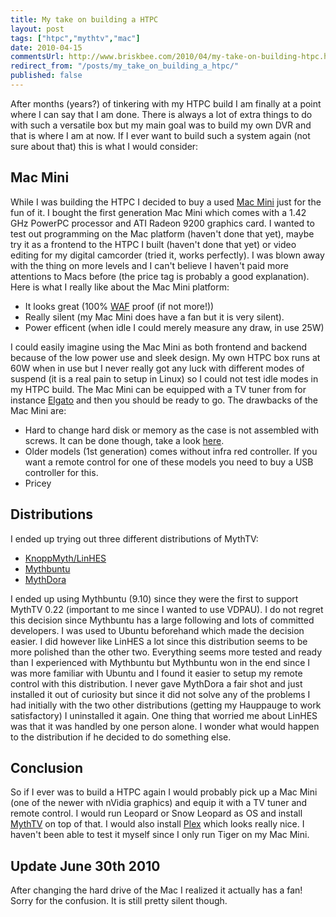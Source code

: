 ```yaml
---
title: My take on building a HTPC
layout: post
tags: ["htpc","mythtv","mac"]
date: 2010-04-15
commentsUrl: http://www.briskbee.com/2010/04/my-take-on-building-htpc.html#comment-form
redirect_from: "/posts/my_take_on_building_a_htpc/"
published: false
---
```


After months (years?) of tinkering with my HTPC build I am finally at a point where I can say that I am done. There is always a lot of extra things to do with such a versatile box but my main goal was to build my own DVR and that is where I am at now. If I ever want to build such a system again (not sure about that) this is what I would consider:

## Mac Mini

While I was building the HTPC I decided to buy a used [Mac Mini](http://en.wikipedia.org/wiki/Mac_mini) just for the fun of it. I bought the first generation Mac Mini which comes with a 1.42 GHz PowerPC processor and ATI Radeon 9200 graphics card. I wanted to test out programming on the Mac platform (haven't done that yet), maybe try it as a frontend to the HTPC I built (haven't done that yet) or video editing for my digital camcorder (tried it, works perfectly). I was blown away with the thing on more levels and I can't believe I haven't paid more attentions to Macs before (the price tag is probably a good explanation).
Here is what I really like about the Mac Mini platform:

* It looks great (100% [WAF](http://en.wikipedia.org/wiki/Woman_acceptance_factor) proof (if not more!))
* Really silent (my Mac Mini does have a fan but it is very silent).
* Power efficent (when idle I could merely measure any draw, in use 25W)

I could easily imagine using the Mac Mini as both frontend and backend because of the low power use and sleek design. My own HTPC box runs at 60W when in use but I never really got any luck with different modes of suspend (it is a real pain to setup in Linux) so I could not test idle modes in my HTPC build.
The Mac Mini can be equipped with a TV tuner from for instance [Elgato](http://www.elgato.com/) and then you should be ready to go. The drawbacks of the Mac Mini are:

* Hard to change hard disk or memory as the case is not assembled with screws. It can be done though, take a look [here](http://www.youtube.com/watch?v=ynQKYTaJ_zA&amp;feature=player_embedded#%21).
* Older models (1st generation) comes without infra red controller. If you want a remote control for one of these models you need to buy a USB controller for this.
* Pricey

## Distributions

I ended up trying out three different distributions of MythTV:

* [KnoppMyth/LinHES](http://www.linhes.org/)
* [Mythbuntu](http://www.mythbuntu.org/)
* [MythDora](http://www.mythdora.com/)

I ended up using Mythbuntu (9.10) since they were the first to support MythTV 0.22 (important to me since I wanted to use VDPAU). I do not regret this decision since Mythbuntu has a large following and lots of committed developers. I was used to Ubuntu beforehand which made the decision easier. I did however like LinHES a lot since this distribution seems to be more polished than the other two. Everything seems more tested and ready than I experienced with Mythbuntu but Mythbuntu won in the end since I was more familiar with Ubuntu and I found it easier to setup my remote control with this distribution. I never gave MythDora a fair shot and just installed it out of curiosity but since it did not solve any of the problems I had initially with the two other distributions (getting my Hauppauge to work satisfactory) I uninstalled it again. One thing that worried me about LinHES was that it was handled by one person alone. I wonder what would happen to the distribution if he decided to do something else.

## Conclusion

So if I ever was to build a HTPC again I would probably pick up a Mac Mini (one of the newer with nVidia graphics) and equip it with a TV tuner and remote control. I would run Leopard or Snow Leopard as OS and install [MythTV](http://www.mythtv.org/wiki/Installing_MythTV_on_an_Intel_Mac_Mini_using_Ubuntu) on top of that. I would also install [Plex](http://www.plexapp.com/) which looks really nice. I haven't been able to test it myself since I only run Tiger on my Mac Mini.

## Update June 30th 2010

After changing the hard drive of the Mac I realized it actually has a fan! Sorry for the confusion. It is still pretty silent though.
